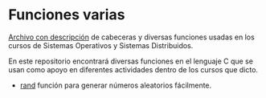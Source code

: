 # Funciones varias

[Archivo con descripción](include.md) de cabeceras y diversas funciones usadas en los cursos de Sistemas Operativos y Sistemas Distribuidos.

En este repositorio encontrará diversas funciones en el lenguaje C que se usan como apoyo en diferentes actividades dentro de los cursos que dicto.

* [rand](rand) función para generar números aleatorios fácilmente.


